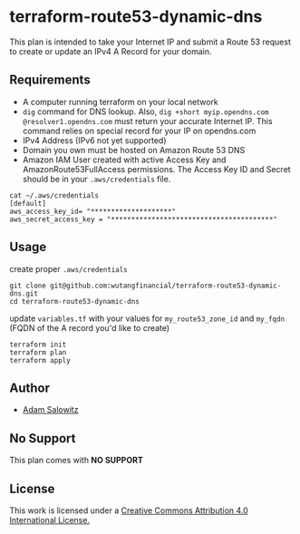# terraform-route53-dynamic-dns

This plan is intended to take your Internet IP and submit a Route 53 request to create or update an IPv4 A Record for your domain.

## Requirements

- A computer running terraform on your local network
- ```dig``` command for DNS lookup.  Also, ```dig +short myip.opendns.com @resolver1.opendns.com``` must return your accurate Internet IP.  This command relies on special record for your IP on opendns.com
- IPv4 Address (IPv6 not yet supported)
- Domain you own must be hosted on Amazon Route 53 DNS
- Amazon IAM User created with active Access Key and AmazonRoute53FullAccess permissions.  The Access Key ID and Secret should be in your ```.aws/credentials``` file.
```
cat ~/.aws/credentials
[default]
aws_access_key_id= "********************"
aws_secret_access_key = "****************************************"
```

## Usage

create proper ```.aws/credentials```
```
git clone git@github.com:wutangfinancial/terraform-route53-dynamic-dns.git
cd terraform-route53-dynamic-dns
```
update ```variables.tf``` with your values for ```my_route53_zone_id``` and ```my_fqdn``` (FQDN of the A record you'd like to create)
```
terraform init
terraform plan
terraform apply
```

## Author

- [Adam Salowitz](https://github.com/wutangfinancial)

## No Support

This plan comes with **NO SUPPORT**

## License

This work is licensed under a [Creative Commons Attribution 4.0 International License.](http://creativecommons.org/licenses/by/4.0/)



